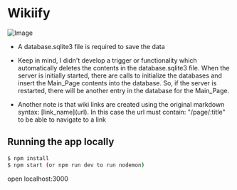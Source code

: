 # Wikiify

![Image](https://user-images.githubusercontent.com/20608379/113492879-cb7af800-948f-11eb-9dbf-6976cd64ac78.png)

* A database.sqlite3 file is required to save the data

* Keep in mind, I didn't develop a trigger or functionality which automatically deletes the contents in the database.sqlite3 file. When the server is initially started, there are calls to initialize the databases and insert the Main_Page contents into the database. So, if the server is restarted, there will be another entry in the database for the Main_Page.

* Another note is that wiki links are created using the original markdown syntax: \[link_name\](url). In this case the url must contain: "/page/:title" to be able to navigate to a link

## Running the app locally

``` bash
$ npm install
$ npm start (or npm run dev to run nodemon)
```
    
open localhost:3000
